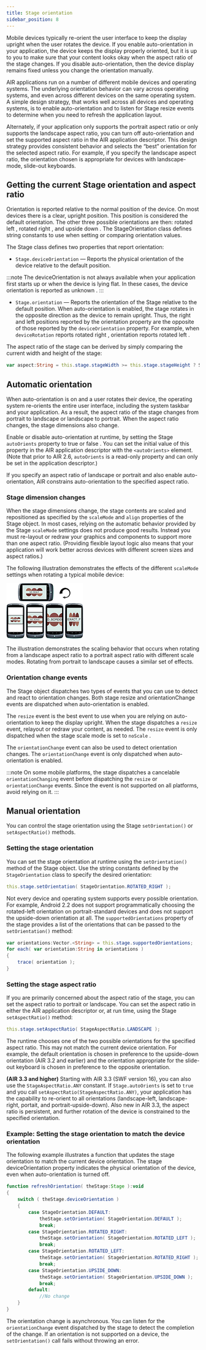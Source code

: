 ```yaml
---
title: Stage orientation
sidebar_position: 8
---
```


Mobile devices typically re-orient the user interface to keep the display upright when the user rotates the device. If you enable auto-orientation in your application, the device keeps the display properly oriented, but it is up to you to make sure that your content looks okay when the aspect ratio of the stage changes. If you disable auto-orientation, then the device display remains fixed unless you change the orientation manually.

AIR applications run on a number of different mobile devices and operating systems. The underlying orientation behavior can vary across operating systems, and even across different devices on the same operating system. A simple design strategy, that works well across all devices and operating systems, is to enable auto-orientation and to listen for Stage resize events to determine when you need to refresh the application layout.

Alternately, if your application only supports the portrait aspect ratio or only supports the landscape aspect ratio, you can turn off auto-orientation and set the supported aspect ratio in the AIR application descriptor. This design strategy provides consistent behavior and selects the “best” orientation for the selected aspect ratio. For example, if you specify the landscape aspect ratio, the orientation chosen is appropriate for devices with landscape-mode, slide-out keyboards.

## Getting the current Stage orientation and aspect ratio

Orientation is reported relative to the normal position of the device. On most devices there is a clear, upright position. This position is considered the default orientation. The other three possible orientations are then: rotated left , rotated right , and upside down . The StageOrientation class defines string constants to use when setting or comparing orientation values.

The Stage class defines two properties that report orientation:

- `Stage.deviceOrientation` — Reports the physical orientation of the device relative to the default position.

:::note
The deviceOrientation is not always available when your application first starts up or when the device is lying flat. In these cases, the device orientation is reported as unknown .
:::

- `Stage.orientation` — Reports the orientation of the Stage relative to the default position. When auto-orientation is enabled, the stage rotates in the opposite direction as the device to remain upright. Thus, the right and left positions reported by the orientation property are the opposite of those reported by the `deviceOrientation` property. For example, when `deviceRotation` reports rotated right , orientation reports rotated left .

The aspect ratio of the stage can be derived by simply comparing the current width and height of the stage:

```actionscript
var aspect:String = this.stage.stageWidth >= this.stage.stageHeight ? StageAspectRatio.LANDSCAPE : StageAspectRatio.PORTRAIT;
```

## Automatic orientation

When auto-orientation is on and a user rotates their device, the operating system re-orients the entire user interface, including the system taskbar and your application. As a result, the aspect ratio of the stage changes from portrait to landscape or landscape to portrait. When the aspect ratio changes, the stage dimensions also change.

Enable or disable auto-orientation at runtime, by setting the Stage `autoOrients` property to true or false . You can set the initial value of this property in the AIR application descriptor with the `<autoOrients>` element. (Note that prior to AIR 2.6, `autoOrients` is a read-only property and can only be set in the application descriptor.)

If you specify an aspect ratio of landscape or portrait and also enable auto-orientation, AIR constrains auto-orientation to the specified aspect ratio.

### Stage dimension changes

When the stage dimensions change, the stage contents are scaled and repositioned as specified by the `scaleMode` and `align` properties of the Stage object. In most cases, relying on the automatic behavior provided by the Stage `scaleMode` settings does not produce good results. Instead you must re-layout or redraw your graphics and components to support more than one aspect ratio. (Providing flexible layout logic also means that your application will work better across devices with different screen sizes and aspect ratios.)

The following illustration demonstrates the effects of the different `scaleMode` settings when rotating a typical mobile device:

![Rotation from landscape to portrait aspect ratio](images/PortraitToLandscape.png)

The illustration demonstrates the scaling behavior that occurs when rotating from a landscape aspect ratio to a portrait aspect ratio with different scale modes. Rotating from portrait to landscape causes a similar set of effects.

### Orientation change events

The Stage object dispatches two types of events that you can use to detect and react to orientation changes. Both stage resize and orientationChange events are dispatched when auto-orientation is enabled.

The `resize` event is the best event to use when you are relying on auto-orientation to keep the display upright. When the stage dispatches a `resize` event, relayout or redraw your content, as needed. The `resize` event is only dispatched when the stage scale mode is set to `noScale` .

The `orientationChange` event can also be used to detect orientation changes. The `orientationChange` event is only dispatched when auto-orientation is enabled.

:::note
On some mobile platforms, the stage dispatches a cancelable `orientationChanging` event before dispatching the `resize` or `orientationChange` events. Since the event is not supported on all platforms, avoid relying on it.
:::

## Manual orientation

You can control the stage orientation using the Stage `setOrientation()` or `setAspectRatio()` methods.

### Setting the stage orientation

You can set the stage orientation at runtime using the `setOrientation()` method of the Stage object. Use the string constants defined by the `StageOrientation` class to specify the desired orientation:

```actionscript
this.stage.setOrientation( StageOrientation.ROTATED_RIGHT );
```

Not every device and operating system supports every possible orientation. For example, Android 2.2 does not support programmatically choosing the rotated-left orientation on portrait-standard devices and does not support the upside-down orientation at all. The `supportedOrientations` property of the stage provides a list of the orientations that can be passed to the `setOrientation()` method:

```actionscript
var orientations:Vector.<String> = this.stage.supportedOrientations;
for each( var orientation:String in orientations )
{
    trace( orientation );
}
```

### Setting the stage aspect ratio

If you are primarily concerned about the aspect ratio of the stage, you can set the aspect ratio to portrait or landscape. You can set the aspect ratio in either the AIR application descriptor or, at run time, using the Stage `setAspectRatio()` method:

```actionscript
this.stage.setAspectRatio( StageAspectRatio.LANDSCAPE );
```

The runtime chooses one of the two possible orientations for the specified aspect ratio. This may not match the current device orientation. For example, the default orientation is chosen in preference to the upside-down orientation (AIR 3.2 and earlier) and the orientation appropriate for the slide-out keyboard is chosen in preference to the opposite orientation.

**(AIR 3.3 and higher)** Starting with AIR 3.3 (SWF version 16), you can also use the `StageAspectRatio.ANY` constant. If `Stage.autoOrients` is set to `true` and you call `setAspectRatio(StageAspectRatio.ANY)`, your application has the capability to re-orient to all orientations (landscape-left, landscape-right, portait, and portrait-upside-down). Also new in AIR 3.3, the aspect ratio is persistent, and further rotation of the device is constrained to the specified orientation.

### Example: Setting the stage orientation to match the device orientation

The following example illustrates a function that updates the stage orientation to match the current device orientation. The stage deviceOrientation property indicates the physical orientation of the device, even when auto-orientation is turned off.

```actionscript
function refreshOrientation( theStage:Stage ):void
{
    switch ( theStage.deviceOrientation )
    {
        case StageOrientation.DEFAULT:
            theStage.setOrientation( StageOrientation.DEFAULT );
            break;
        case StageOrientation.ROTATED_RIGHT:
            theStage.setOrientation( StageOrientation.ROTATED_LEFT );
            break;
        case StageOrientation.ROTATED_LEFT:
            theStage.setOrientation( StageOrientation.ROTATED_RIGHT );
            break;
        case StageOrientation.UPSIDE_DOWN:
            theStage.setOrientation( StageOrientation.UPSIDE_DOWN );
            break;
        default:
            //No change
    }
}
```

The orientation change is asynchronous. You can listen for the `orientationChange` event dispatched by the stage to detect the completion of the change. If an orientation is not supported on a device, the `setOrientation()` call fails without throwing an error.
